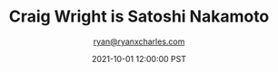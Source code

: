 ---
title: Craig Wright is Satoshi Nakamoto
author: ryan@ryanxcharles.com
date: 2021-10-01 12:00:00 PST
type: headline
---